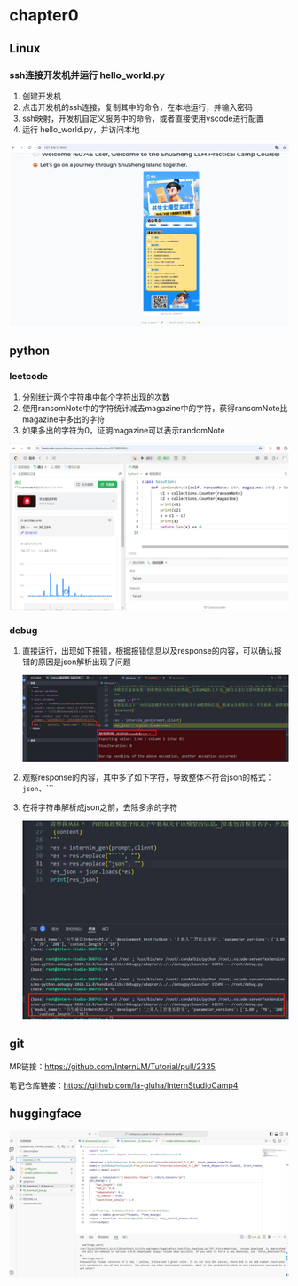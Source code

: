 # chapter0

## Linux

### ssh连接开发机并运行 hello_world.py

1. 创建开发机
2. 点击开发机的ssh连接，复制其中的命令，在本地运行，并输入密码
3. ssh映射，开发机自定义服务中的命令，或者直接使用vscode进行配置
4. 运行 hello_world.py，并访问本地

![linux ssh 连接](https://github.com/la-gluha/InternStudioCamp4/blob/main/chapter0/img/linux%20ssh%20%E8%BF%9E%E6%8E%A5.png)



## python

### leetcode

1. 分别统计两个字符串中每个字符出现的次数
2. 使用ransomNote中的字符统计减去magazine中的字符，获得ransomNote比magazine中多出的字符
3. 如果多出的字符为0，证明magazine可以表示randomNote

![leetcode](https://github.com/la-gluha/InternStudioCamp4/blob/main/chapter0/img/leetcode.png)



### debug

1. 直接运行，出现如下报错，根据报错信息以及response的内容，可以确认报错的原因是json解析出现了问题

   ![debug1](https://github.com/la-gluha/InternStudioCamp4/blob/main/chapter0/img/debug1.png)

2. 观察response的内容，其中多了如下字符，导致整体不符合json的格式：`json`、```

3. 在将字符串解析成json之前，去除多余的字符

   ![debug2](https://github.com/la-gluha/InternStudioCamp4/blob/main/chapter0/img/debug2.png)



## git

MR链接：https://github.com/InternLM/Tutorial/pull/2335

笔记仓库链接：https://github.com/la-gluha/InternStudioCamp4



## huggingface

![hf](https://github.com/la-gluha/InternStudioCamp4/blob/main/chapter0/img/hf.png)